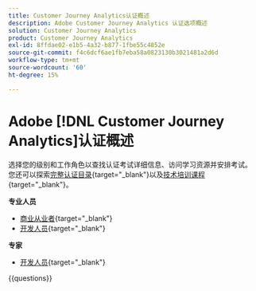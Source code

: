 ```yaml
---
title: Customer Journey Analytics认证概述
description: Adobe Customer Journey Analytics 认证选项概述
solution: Customer Journey Analytics
product: Customer Journey Analytics
exl-id: 8ffdae02-e1b5-4a32-b877-1fbe55c4852e
source-git-commit: f4c6dcf6ae1fb7eba58a0823130b3021481a2d6d
workflow-type: tm+mt
source-wordcount: '60'
ht-degree: 15%

---
```


# Adobe [!DNL Customer Journey Analytics]认证概述

选择您的级别和工作角色以查找认证考试详细信息、访问学习资源并安排考试。 您还可以探索[完整认证目录](https://certification.adobe.com/certifications){target="_blank"}以及[技术培训课程](https://certification.adobe.com/courses/?/courses){target="_blank"}。

**专业人员**

* [商业从业者](https://certification.adobe.com/certification/customer-journey-analytics-business-practitioner-professional){target="_blank"} <!--AD0-E608-->
* [开发人员](https://certification.adobe.com/certification/Adobe-Customer-Journey-Analytics-Developer-Professional){target="_blank"} <!--AD0-E610-->

**专家**

* [开发人员](https://certification.adobe.com/certification/customer-journey-analytics-developer-expert){target="_blank"} <!--AD0-E604-->

{{questions}}

